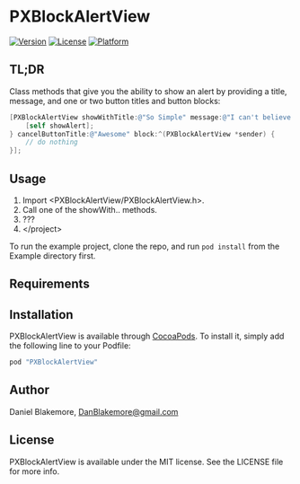 # PXBlockAlertView

[![Version](https://img.shields.io/cocoapods/v/PXBlockAlertView.svg?style=flat)](http://cocoapods.org/pods/PXBlockAlertView)
[![License](https://img.shields.io/cocoapods/l/PXBlockAlertView.svg?style=flat)](http://cocoapods.org/pods/PXBlockAlertView)
[![Platform](https://img.shields.io/cocoapods/p/PXBlockAlertView.svg?style=flat)](http://cocoapods.org/pods/PXBlockAlertView)

## TL;DR

Class methods that give you the ability to show an alert by providing a title, message, and one or two button titles and button blocks:

```objective-c
[PXBlockAlertView showWithTitle:@"So Simple" message:@"I can't believe it's not a pain." acceptButtonTitle:@"Show Me Another" block:^(PXBlockAlertView *sender) {
    [self showAlert];
} cancelButtonTitle:@"Awesome" block:^(PXBlockAlertView *sender) {
    // do nothing
}];
```

## Usage

1. Import <PXBlockAlertView/PXBlockAlertView.h>.  
2. Call one of the showWith.. methods.
3. ???
4. \</project>

To run the example project, clone the repo, and run `pod install` from the Example directory first.

## Requirements

## Installation

PXBlockAlertView is available through [CocoaPods](http://cocoapods.org). To install
it, simply add the following line to your Podfile:

```ruby
pod "PXBlockAlertView"
```

## Author

Daniel Blakemore, DanBlakemore@gmail.com

## License

PXBlockAlertView is available under the MIT license. See the LICENSE file for more info.
